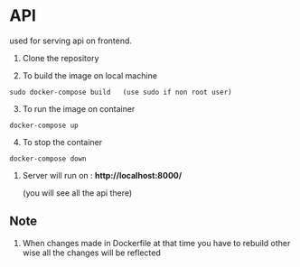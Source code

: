 # API
used for serving api on frontend.

1. Clone the repository

2. To build the image on local machine
```
sudo docker-compose build   (use sudo if non root user)
```
3. To run the image on container
```
docker-compose up
```
4. To stop the container

```
docker-compose down
```

1. Server will run on : **http://localhost:8000/**

   (you will see all the api there)

## Note 
1. When changes made in Dockerfile at that time you have to rebuild other wise all the changes will be reflected